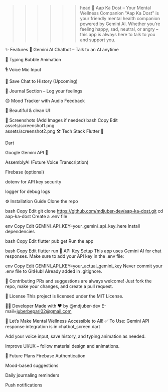 >>>>>>head
📱 Aap Ka Dost – Your Mental Wellness Companion
"Aap Ka Dost" is your friendly mental health companion powered by Gemini AI. Whether you're feeling happy, sad, neutral, or angry – this app is always here to talk to you and support you.

✨ Features
🧠 Gemini AI Chatbot – Talk to an AI anytime

💬 Typing Bubble Animation

🎙️ Voice Mic Input

📖 Save Chat to History (Upcoming)

📓 Journal Section – Log your feelings

😊 Mood Tracker with Audio Feedback

📱 Beautiful & clean UI

📸 Screenshots (Add Images if needed)
bash
Copy
Edit
assets/screenshot1.png  
assets/screenshot2.png
🛠️ Tech Stack
Flutter 💙

Dart

Google Gemini API 🤖

AssemblyAI (Future Voice Transcription)

Firebase (optional)

dotenv for API key security

logger for debug logs

⚙️ Installation Guide
Clone the repo

bash
Copy
Edit
git clone https://github.com/mdjuber-dev/aap-ka-dost.git
cd aap-ka-dost
Create a .env file

env
Copy
Edit
GEMINI_API_KEY=your_gemini_api_key_here
Install dependencies

bash
Copy
Edit
flutter pub get
Run the app

bash
Copy
Edit
flutter run
🔐 API Key Setup
This app uses Gemini AI for chat responses. Make sure to add your API key in the .env file:

env
Copy
Edit
GEMINI_API_KEY=your_actual_gemini_key
Never commit your .env file to GitHub! Already added in .gitignore.

🤝 Contributing
PRs and suggestions are always welcome!
Just fork the repo, make your changes, and create a pull request.

📄 License
This project is licensed under the MIT License.

👨‍💻 Developer
Made with ❤️ by @mdjuber-dev
E-mail=juberbepari02@gmail.com

🚀 Let’s Make Mental Wellness Accessible to All!
✅ To Use:
Gemini API response integration is in chatbot_screen.dart

Add your voice input, save history, and typing animation as needed.

Improve UI/UX – follow material design and animations.

📍 Future Plans
 Firebase Authentication

 Mood-based suggestions

 Daily journaling reminders

 Push notifications

